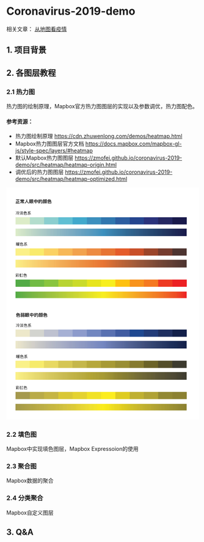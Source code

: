 # Coronavirus-2019-demo

相关文章： [从地图看疫情](https://www.zhuwenlong.com/blog/article/5e5235cd502a71323370c652)

## 1. 项目背景

## 2. 各图层教程

### 2.1 热力图

热力图的绘制原理，Mapbox官方热力图图层的实现以及参数调优，热力图配色。

#### 参考资源：
* 热力图绘制原理 https://cdn.zhuwenlong.com/demos/heatmap.html
* Mapbox热力图图层官方文档 https://docs.mapbox.com/mapbox-gl-js/style-spec/layers/#heatmap
* 默认Mapbox热力图图层 https://zmofei.github.io/coronavirus-2019-demo/src/heatmap/heatmap-origin.html
* 调优后的热力图图层  https://zmofei.github.io/coronavirus-2019-demo/src/heatmap/heatmap-optimized.html

![](docs/color.jpg)

### 2.2 填色图

Mapbox中实现填色图层，Mapbox Expressoion的使用

### 2.3 聚合图

Mapbox数据的聚合

### 2.4 分类聚合

Mapbox自定义图层

## 3. Q&A